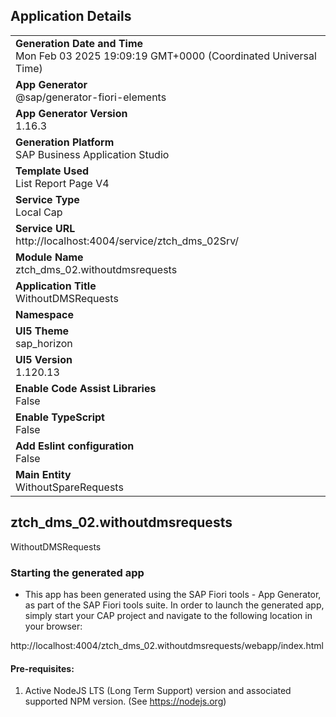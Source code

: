 ## Application Details
|               |
| ------------- |
|**Generation Date and Time**<br>Mon Feb 03 2025 19:09:19 GMT+0000 (Coordinated Universal Time)|
|**App Generator**<br>@sap/generator-fiori-elements|
|**App Generator Version**<br>1.16.3|
|**Generation Platform**<br>SAP Business Application Studio|
|**Template Used**<br>List Report Page V4|
|**Service Type**<br>Local Cap|
|**Service URL**<br>http://localhost:4004/service/ztch_dms_02Srv/|
|**Module Name**<br>ztch_dms_02.withoutdmsrequests|
|**Application Title**<br>WithoutDMSRequests|
|**Namespace**<br>|
|**UI5 Theme**<br>sap_horizon|
|**UI5 Version**<br>1.120.13|
|**Enable Code Assist Libraries**<br>False|
|**Enable TypeScript**<br>False|
|**Add Eslint configuration**<br>False|
|**Main Entity**<br>WithoutSpareRequests|

## ztch_dms_02.withoutdmsrequests

WithoutDMSRequests

### Starting the generated app

-   This app has been generated using the SAP Fiori tools - App Generator, as part of the SAP Fiori tools suite.  In order to launch the generated app, simply start your CAP project and navigate to the following location in your browser:

http://localhost:4004/ztch_dms_02.withoutdmsrequests/webapp/index.html

#### Pre-requisites:

1. Active NodeJS LTS (Long Term Support) version and associated supported NPM version.  (See https://nodejs.org)


